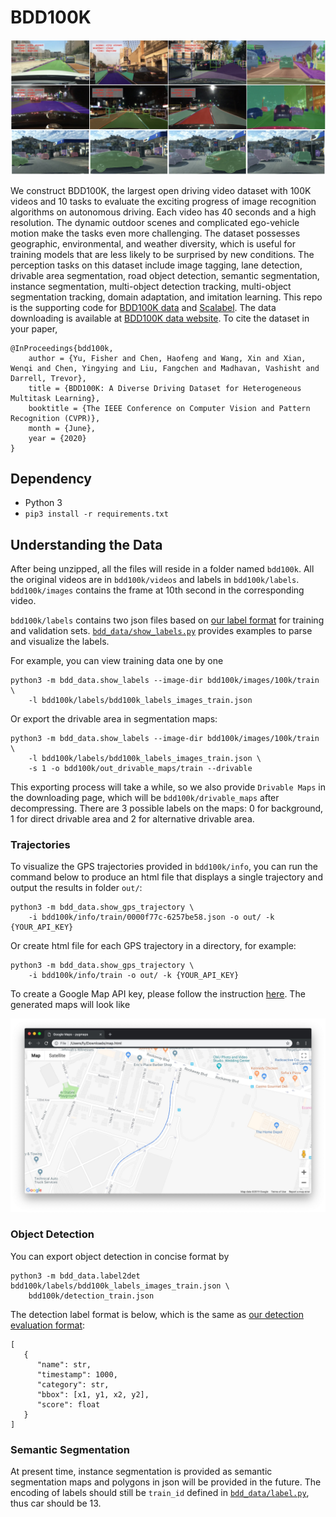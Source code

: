 # BDD100K

![teaser](doc/teaser.jpg)


We construct BDD100K, the largest open driving video dataset with 100K videos and 10 tasks to evaluate the exciting progress of image recognition algorithms on autonomous driving. Each video has 40 seconds and a high resolution. The dynamic outdoor scenes and complicated ego-vehicle motion make the tasks even more challenging. The dataset possesses geographic, environmental, and weather diversity, which is useful for training models that are less likely to be surprised by new conditions. The perception tasks on this dataset include image tagging, lane detection, drivable area segmentation, road object detection, semantic segmentation, instance segmentation, multi-object detection tracking, multi-object segmentation tracking, domain adaptation,  and imitation learning. This repo is the supporting code for [BDD100K data](https://arxiv.org/abs/1805.04687) and [Scalabel](https://www.scalabel.ai/). The data downloading is available at [BDD100K data website](https://bdd-data.berkeley.edu/). To cite the dataset in your paper,

```
@InProceedings{bdd100k,
    author = {Yu, Fisher and Chen, Haofeng and Wang, Xin and Xian, Wenqi and Chen, Yingying and Liu, Fangchen and Madhavan, Vashisht and Darrell, Trevor},
    title = {BDD100K: A Diverse Driving Dataset for Heterogeneous Multitask Learning},
    booktitle = {The IEEE Conference on Computer Vision and Pattern Recognition (CVPR)},
    month = {June},
    year = {2020}
}
```


## Dependency

- Python 3
- `pip3 install -r requirements.txt`

## Understanding the Data

After being unzipped, all the files will reside in a folder named `bdd100k`. All the original videos are in `bdd100k/videos` and labels in `bdd100k/labels`. `bdd100k/images` contains the frame at 10th second in the corresponding video.

`bdd100k/labels` contains two json files based on [our label format](doc/format.md) for training and validation sets. [`bdd_data/show_labels.py`](bdd_data/show_labels.py) provides examples to parse and visualize the labels.

For example, you can view training data one by one

```
python3 -m bdd_data.show_labels --image-dir bdd100k/images/100k/train \
    -l bdd100k/labels/bdd100k_labels_images_train.json
```

Or export the drivable area in segmentation maps:

```
python3 -m bdd_data.show_labels --image-dir bdd100k/images/100k/train \
    -l bdd100k/labels/bdd100k_labels_images_train.json \
    -s 1 -o bdd100k/out_drivable_maps/train --drivable
```

This exporting process will take a while, so we also provide `Drivable Maps` in the downloading page, which will be `bdd100k/drivable_maps` after decompressing. There are 3 possible labels on the maps: 0 for background, 1 for direct drivable area and 2 for alternative drivable area.

### Trajectories

To visualize the GPS trajectories provided in `bdd100k/info`, you can run the command below to produce an html file that displays a single trajectory and output the results in folder `out/`:

```
python3 -m bdd_data.show_gps_trajectory \
    -i bdd100k/info/train/0000f77c-6257be58.json -o out/ -k {YOUR_API_KEY}
```

Or create html file for each GPS trajectory in a directory, for example:

```
python3 -m bdd_data.show_gps_trajectory \
    -i bdd100k/info/train -o out/ -k {YOUR_API_KEY}
```

To create a Google Map API key, please follow the instruction [here](https://developers.google.com/maps/documentation/embed/get-api-key). The generated maps will look like

![gps_trajectory](doc/trajectory_gmap.jpg)

### Object Detection

You can export object detection in concise format by

```
python3 -m bdd_data.label2det bdd100k/labels/bdd100k_labels_images_train.json \
    bdd100k/detection_train.json
```

The detection label format is below, which is the same as [our detection evaluation format](doc/evaluation.md#):

```
[
   {
      "name": str,
      "timestamp": 1000,
      "category": str,
      "bbox": [x1, y1, x2, y2],
      "score": float
   }
]
```

### Semantic Segmentation

At present time, instance segmentation is provided as semantic segmentation maps and polygons in json will be provided in the future. The encoding of labels should still be `train_id` defined in [`bdd_data/label.py`](bdd_data/label.py), thus car should be 13.
